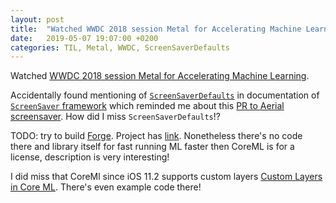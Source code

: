 ```yaml
---
layout: post
title:  "Watched WWDC 2018 session Metal for Accelerating Machine Learning"
date:   2019-05-07 19:07:00 +0200
categories: TIL, Metal, WWDC, ScreenSaverDefaults
---
```

Watched [WWDC 2018 session Metal for Accelerating Machine Learning](https://developer.apple.com/videos/play/wwdc2018/609/).

Accidentally found mentioning of [`ScreenSaverDefaults`](https://developer.apple.com/documentation/screensaver/screensaverdefaults) in documentation of [`ScreenSaver` framework](https://developer.apple.com/documentation/screensaver) which reminded me about this [PR to Aerial screensaver](https://github.com/JohnCoates/Aerial/pull/649). How did I miss `ScreenSaverDefaults`!?

TODO: try to build [Forge](https://github.com/hollance/Forge). Project has [link](http://machinethink.net/faster-neural-networks/). Nonetheless there's no code there and library itself for fast running ML faster then CoreML is for a license, description is very interesting!

I did miss that CoreMl since iOS 11.2 supports custom layers [Custom Layers in Core ML](https://machinethink.net/blog/coreml-custom-layers/). There's even example code there!
